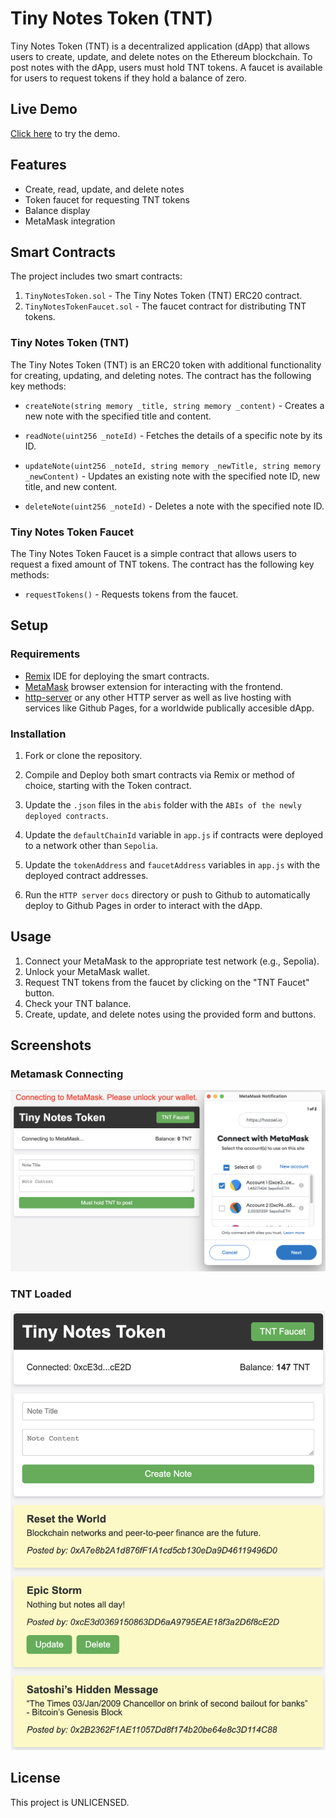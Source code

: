 # Tiny Notes Token (TNT)

Tiny Notes Token (TNT) is a decentralized application (dApp) that allows users to create, update, and delete notes on the Ethereum blockchain. To post notes with the dApp, users must hold TNT tokens. A faucet is available for users to request tokens if they hold a balance of zero.

## Live Demo

[Click here](https://hazael.io/tiny-notes-token/) to try the demo.

## Features

- Create, read, update, and delete notes
- Token faucet for requesting TNT tokens
- Balance display
- MetaMask integration

## Smart Contracts

The project includes two smart contracts:

1.  `TinyNotesToken.sol` - The Tiny Notes Token (TNT) ERC20 contract.
2.  `TinyNotesTokenFaucet.sol` - The faucet contract for distributing TNT tokens.

### Tiny Notes Token (TNT)

The Tiny Notes Token (TNT) is an ERC20 token with additional functionality for creating, updating, and deleting notes. The contract has the following key methods:

- `createNote(string memory _title, string memory _content)` - Creates a new note with the specified title and content.

- `readNote(uint256 _noteId)` - Fetches the details of a specific note by its ID.
- `updateNote(uint256 _noteId, string memory _newTitle, string memory _newContent)` - Updates an existing note with the specified note ID, new title, and new content.
- `deleteNote(uint256 _noteId)` - Deletes a note with the specified note ID.

### Tiny Notes Token Faucet

The Tiny Notes Token Faucet is a simple contract that allows users to request a fixed amount of TNT tokens. The contract has the following key methods:

- `requestTokens()` - Requests tokens from the faucet.

## Setup

### Requirements

- [Remix](https://remix.ethereum.org/) IDE for deploying the smart contracts.
- [MetaMask](https://metamask.io/) browser extension for interacting with the frontend.
- [http-server](https://www.npmjs.com/package/http-server) or any other HTTP server as well as live hosting with services like Github Pages, for a worldwide publically accesible dApp.

### Installation

1.  Fork or clone the repository.

2.  Compile and Deploy both smart contracts via Remix or method of choice, starting with the Token contract.
3.  Update the `.json` files in the `abis` folder with the `ABIs of the newly deployed contracts`.
4.  Update the `defaultChainId` variable in `app.js` if contracts were deployed to a network other than `Sepolia`.
5.  Update the `tokenAddress` and `faucetAddress` variables in `app.js` with the deployed contract addresses.
6.  Run the `HTTP server` `docs` directory or push to Github to automatically deploy to Github Pages in order to interact with the dApp.

## Usage

1.  Connect your MetaMask to the appropriate test network (e.g., Sepolia).
2.  Unlock your MetaMask wallet.
3.  Request TNT tokens from the faucet by clicking on the "TNT Faucet" button.
4.  Check your TNT balance.
5.  Create, update, and delete notes using the provided form and buttons.

## Screenshots

### Metamask Connecting

<img src="assets/screenshots/wallet-connect.png" width="600px" height="auto" alt="TNT Wallet Connecting" />

### TNT Loaded

<img src="assets/screenshots/tnt-loaded.png" width="600px" height="auto" alt="TNT Loaded" />

## License

This project is UNLICENSED.
